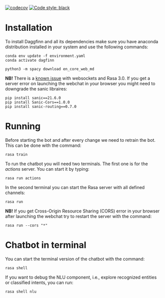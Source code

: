 [![codecov](https://codecov.io/gh/iai-group/dagfinn/branch/main/graph/badge.svg?token=NMXV7BGZT7)](https://codecov.io/gh/iai-group/dagfinn)
[![Code style: black](https://img.shields.io/badge/code%20style-black-000000.svg)](https://github.com/psf/black)

# Installation

To install Daggfinn and all its dependencies make sure you have anaconda distribution installed in your system and use the following commands:

```
conda env update -f environment.yaml
conda activate dagfinn

python3 -m spacy download en_core_web_md
```

**NB!** There is a [known issue](https://forum.rasa.com/t/problem-with-websockets/49570) with websockets and Rasa 3.0. If you get a server error on launching the webchat in your browser you might need to downgrade the sanic libraires:

```
pip install sanic==21.6.0
pip install Sanic-Cors==1.0.0
pip install sanic-routing==0.7.0
```

# Running

Before starting the bot and after every change we need to retrain the bot. This can be done with the command:
```
rasa train
```

To run the chatbot you will need two terminals.
The first one is for the *actions* server. You can start it by typing:

```
rasa run actions
```

In the second terminal you can start the Rasa server with all defined channels:

```
rasa run
```

**NB!** If you get Cross-Origin Resource Sharing (CORS) error in your browser after launching the webchat try to restart the server with the command:

```
rasa run --cors "*"
```

# Chatbot in terminal

You can start the terminal version of the chatbot with the command:

```
rasa shell
```

If you want to debug the NLU component, i.e., explore recognized entities or classified intents, you can run:

```
rasa shell nlu
```
